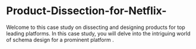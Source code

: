 # Product-Dissection-for-Netflix-
Welcome to this case study on dissecting and designing products for top leading platforms. In this case study, you will delve into the intriguing world of schema design for a prominent platform .
